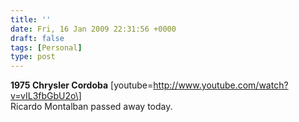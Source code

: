 ```yaml
---
title: ''
date: Fri, 16 Jan 2009 22:31:56 +0000
draft: false
tags: [Personal]
type: post
---
```


**1975 Chrysler Cordoba** \[youtube=http://www.youtube.com/watch?v=vIL3fbGbU2o\]  
Ricardo Montalban passed away today.